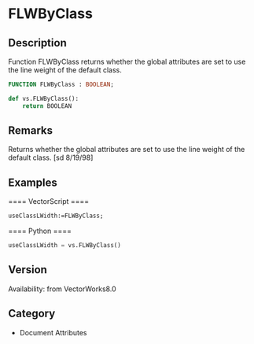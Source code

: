 # FLWByClass

## Description
Function FLWByClass returns whether the global attributes are set to use the line weight of the default class.

```pascal
FUNCTION FLWByClass : BOOLEAN;
```

```python
def vs.FLWByClass():
    return BOOLEAN
```

## Remarks
Returns whether the global attributes are set to use the line weight of the default class.
[sd 8/19/98]

## Examples
==== VectorScript ====
```pascal
useClassLWidth:=FLWByClass;
```
==== Python ====
```python
useClassLWidth = vs.FLWByClass()
```

## Version
Availability: from VectorWorks8.0

## Category
* Document Attributes

